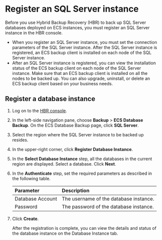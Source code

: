 # Register an SQL Server instance

Before you use Hybrid Backup Recovery \(HBR\) to back up SQL Server databases deployed on ECS instances, you must register an SQL Server instance in the HBR console.

-   When you register an SQL Server instance, you must set the connection parameters of the SQL Server instance. After the SQL Server instance is registered, an ECS backup client is installed on each node of the SQL Server instance.
-   After an SQL Server instance is registered, you can view the installation status of the ECS backup client on each node of the SQL Server instance. Make sure that an ECS backup client is installed on all the nodes to be backed up. You can also upgrade, uninstall, or delete an ECS backup client based on your business needs.

## Register a database instance

1.  Log on to the [HBR console](https://hbr.console.aliyun.com).

2.  In the left-side navigation pane, choose **Backup** \> **ECS Database Backup**. On the ECS Database Backup page, click **SQL Server**.

3.  Select the region where the SQL Server instance to be backed up resides.

4.  In the upper-right corner, click **Register Database Instance**.

5.  In the **Select Database Instance** step, all the databases in the current region are displayed. Select a database. Click **Next**.

6.  In the **Authenticate** step, set the required parameters as described in the following table.

    |Parameter|Description|
    |:--------|:----------|
    |Database Account|The username of the database instance.|
    |Password|The password of the database instance.|

7.  Click **Create**.

    After the registration is complete, you can view the details and status of the database instance on the Database Instance tab.


